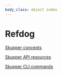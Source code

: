 ```yaml
---
body_class: object index
---
```


# Refdog

[Skupper concepts](concepts/index.html)

[Skupper API resources](resources/index.html)

[Skupper CLI commands](commands/index.html)
